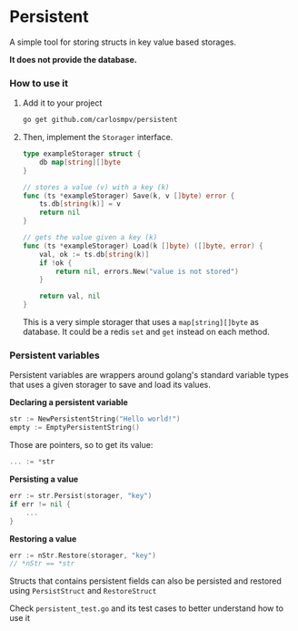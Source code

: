 # Persistent

A simple tool for storing structs in key value based storages.

**It does not provide the database.**



### How to use it

 1) Add it to your project
    ```sh
    go get github.com/carlosmpv/persistent
    ```

 2) Then, implement the `Storager` interface.
    ```go
    type exampleStorager struct {
        db map[string][]byte
    }

    // stores a value (v) with a key (k)
    func (ts *exampleStorager) Save(k, v []byte) error {
        ts.db[string(k)] = v
        return nil
    }

    // gets the value given a key (k)
    func (ts *exampleStorager) Load(k []byte) ([]byte, error) {
        val, ok := ts.db[string(k)]
        if !ok {
            return nil, errors.New("value is not stored")
        }

        return val, nil
    }
    ```

    This is a very simple storager that uses a `map[string][]byte` as database. It could be a redis `set` and `get` instead on each method.


### Persistent variables

Persistent variables are wrappers around golang's standard variable types that uses a given storager to save and load its values.


**Declaring a persistent variable**

```go
str := NewPersistentString("Hello world!")
empty := EmptyPersistentString()
```
Those are pointers, so to get its value:

```go
... := *str
```

**Persisting a value**
```go
err := str.Persist(storager, "key")
if err != nil {
    ...
}
```

**Restoring a value**
```go
err := nStr.Restore(storager, "key")
// *nStr == *str
```

Structs that contains persistent fields can also be persisted and restored using `PersistStruct` and `RestoreStruct`

Check `persistent_test.go` and its test cases to better understand how to use it
